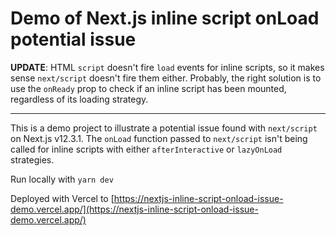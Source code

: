 # Demo of Next.js inline script onLoad potential issue

**UPDATE**: HTML `script` doesn't fire `load` events for inline scripts, so it makes sense `next/script` doesn't fire them either. Probably, the right solution is to use the `onReady` prop to check if an inline script has been mounted, regardless of its loading strategy.

---

This is a demo project to illustrate a potential issue found with `next/script` on Next.js v12.3.1. The `onLoad` function passed to `next/script` isn't being called for inline scripts with either `afterInteractive` or `lazyOnLoad` strategies.

Run locally with `yarn dev`

Deployed with Vercel to [https://nextjs-inline-script-onload-issue-demo.vercel.app/](https://nextjs-inline-script-onload-issue-demo.vercel.app/) 
